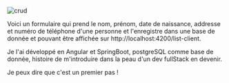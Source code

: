 ![crud](https://github.com/IrouKaizen/FicheClient/assets/122926735/cb120747-480c-4454-9536-939451c9adc2)

Voici un formulaire qui prend le nom, prénom, date de naissance, addresse et numéro de téléphone d'une personne et l'enregistre dans une base de donnée et pouvant être affichée sur http://localhost:4200/list-client.

Je l'ai développé en Angular et SpringBoot, postgreSQL comme base de donnée, histoire de m'introduire dans la peau d'un dev fullStack en devenir.

Je peux dire que c'est un premier pas !
